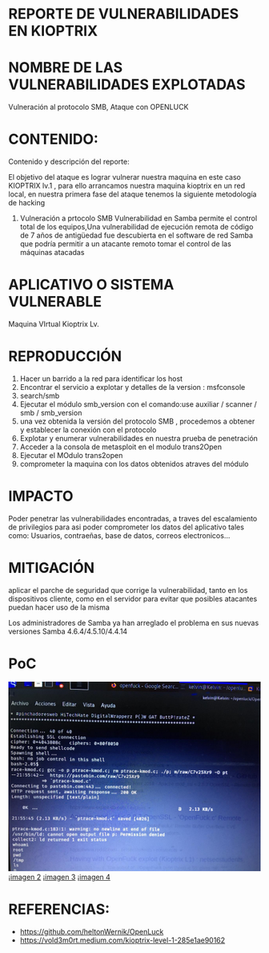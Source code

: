 # REPORTE DE VULNERABILIDADES EN KIOPTRIX
# NOMBRE DE LAS VULNERABILIDADES EXPLOTADAS
Vulneración al protocolo SMB, Ataque con OPENLUCK

# CONTENIDO:
Contenido y descripción del reporte: 

El objetivo del ataque es lograr vulnerar nuestra maquina en este caso KIOPTRIX lv.1 , para ello arrancamos nuestra maquina kioptrix en un red local, en nuestra primera fase del ataque tenemos la siguiente metodología de hacking 
1.	Vulneración a prtocolo SMB
Vulnerabilidad en Samba permite el control total de los equipos,Una vulnerabilidad de ejecución remota de código de 7 años de antigüedad fue descubierta en el software de red Samba que podría permitir a un atacante remoto tomar el control de las máquinas atacadas

# APLICATIVO O SISTEMA VULNERABLE
Maquina VIrtual Kioptrix Lv.

# REPRODUCCIÓN
1. Hacer un barrido a la red para identificar los host 
2. Encontrar el servicio a explotar y detalles de la version : msfconsole
3. search/smb 
4. Ejecutar el módulo smb_version con el comando:use auxiliar / scanner / smb / smb_version
5. una  vez obtenida  la versión del protocolo SMB , procedemos a obtener y establecer la conexión  con el protocolo
6. Explotar y enumerar vulnerabilidades en nuestra prueba de penetración
7.  Acceder a la consola de metasploit en el modulo trans2Open
8.  Ejecutar el MOdulo trans2open
9.  comprometer la maquina con los datos obtenidos atraves del módulo

# IMPACTO
Poder penetrar las vulnerabilidades encontradas, a traves del escalamiento de privilegios para asi poder comprometer los datos del aplicativo tales como: Usuarios, contraeñas, base de datos, correos electronicos...

# MITIGACIÓN

aplicar el parche de seguridad que corrige la vulnerabilidad, tanto en los dispositivos cliente, como en el servidor para evitar que posibles atacantes puedan hacer uso de la misma

Los administradores de Samba ya han arreglado el problema en sus nuevas versiones Samba 4.6.4/4.5.10/4.4.14

# PoC
![imagen 1](./INFOSEC/1.jpeg)
¡[imagen 2](./INFOSEC/2.jpeg)
¡[imagen 3](./INFOSEC/3.jpeg)
¡[imagen 4](./INFOSEC/5.jpeg)


# REFERENCIAS:

-	https://github.com/heltonWernik/OpenLuck
-	https://vold3m0rt.medium.com/kioptrix-level-1-285e1ae90162





